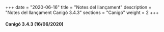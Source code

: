 +++
date        = "2020-06-16"
title       = "Notes del llançament"
description = "Notes del llançament Canigó 3.4.3"
sections    = "Canigó"
weight      = 2
+++

#### Canigó 3.4.3 (16/06/2020)

